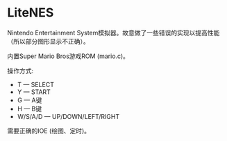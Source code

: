 # LiteNES

Nintendo Entertainment System模拟器。故意做了一些错误的实现以提高性能（所以部分图形显示不正确）。

内置Super Mario Bros游戏ROM (mario.c)。

操作方式:

* T — SELECT
* Y — START
* G — A键
* H — B键
* W/S/A/D — UP/DOWN/LEFT/RIGHT

需要正确的IOE (绘图、定时)。